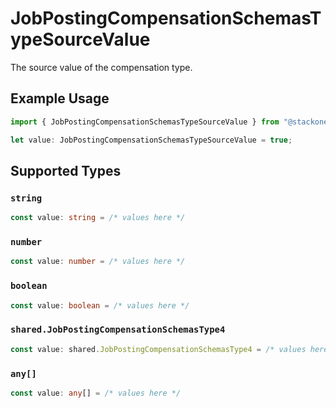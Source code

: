# JobPostingCompensationSchemasTypeSourceValue

The source value of the compensation type.

## Example Usage

```typescript
import { JobPostingCompensationSchemasTypeSourceValue } from "@stackone/stackone-client-ts/sdk/models/shared";

let value: JobPostingCompensationSchemasTypeSourceValue = true;
```

## Supported Types

### `string`

```typescript
const value: string = /* values here */
```

### `number`

```typescript
const value: number = /* values here */
```

### `boolean`

```typescript
const value: boolean = /* values here */
```

### `shared.JobPostingCompensationSchemasType4`

```typescript
const value: shared.JobPostingCompensationSchemasType4 = /* values here */
```

### `any[]`

```typescript
const value: any[] = /* values here */
```

